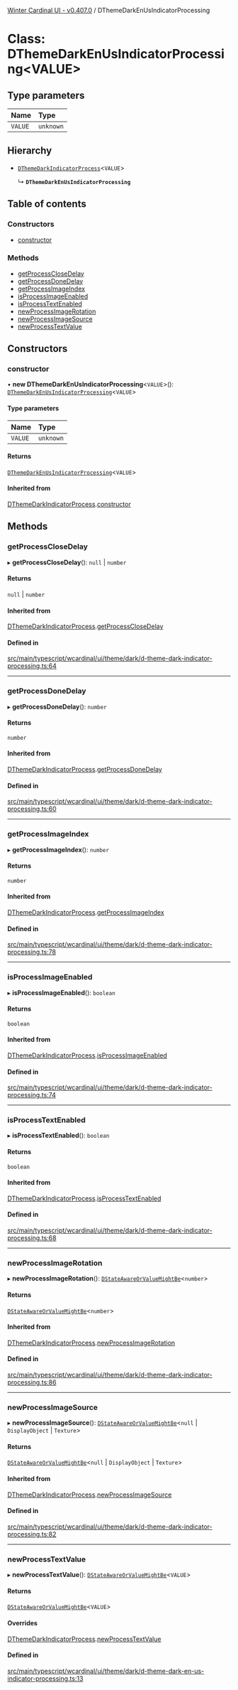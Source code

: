 [Winter Cardinal UI - v0.407.0](../index.md) / DThemeDarkEnUsIndicatorProcessing

# Class: DThemeDarkEnUsIndicatorProcessing\<VALUE\>

## Type parameters

| Name | Type |
| :------ | :------ |
| `VALUE` | `unknown` |

## Hierarchy

- [`DThemeDarkIndicatorProcess`](DThemeDarkIndicatorProcess.md)\<`VALUE`\>

  ↳ **`DThemeDarkEnUsIndicatorProcessing`**

## Table of contents

### Constructors

- [constructor](DThemeDarkEnUsIndicatorProcessing.md#constructor)

### Methods

- [getProcessCloseDelay](DThemeDarkEnUsIndicatorProcessing.md#getprocessclosedelay)
- [getProcessDoneDelay](DThemeDarkEnUsIndicatorProcessing.md#getprocessdonedelay)
- [getProcessImageIndex](DThemeDarkEnUsIndicatorProcessing.md#getprocessimageindex)
- [isProcessImageEnabled](DThemeDarkEnUsIndicatorProcessing.md#isprocessimageenabled)
- [isProcessTextEnabled](DThemeDarkEnUsIndicatorProcessing.md#isprocesstextenabled)
- [newProcessImageRotation](DThemeDarkEnUsIndicatorProcessing.md#newprocessimagerotation)
- [newProcessImageSource](DThemeDarkEnUsIndicatorProcessing.md#newprocessimagesource)
- [newProcessTextValue](DThemeDarkEnUsIndicatorProcessing.md#newprocesstextvalue)

## Constructors

### constructor

• **new DThemeDarkEnUsIndicatorProcessing**\<`VALUE`\>(): [`DThemeDarkEnUsIndicatorProcessing`](DThemeDarkEnUsIndicatorProcessing.md)\<`VALUE`\>

#### Type parameters

| Name | Type |
| :------ | :------ |
| `VALUE` | `unknown` |

#### Returns

[`DThemeDarkEnUsIndicatorProcessing`](DThemeDarkEnUsIndicatorProcessing.md)\<`VALUE`\>

#### Inherited from

[DThemeDarkIndicatorProcess](DThemeDarkIndicatorProcess.md).[constructor](DThemeDarkIndicatorProcess.md#constructor)

## Methods

### getProcessCloseDelay

▸ **getProcessCloseDelay**(): ``null`` \| `number`

#### Returns

``null`` \| `number`

#### Inherited from

[DThemeDarkIndicatorProcess](DThemeDarkIndicatorProcess.md).[getProcessCloseDelay](DThemeDarkIndicatorProcess.md#getprocessclosedelay)

#### Defined in

[src/main/typescript/wcardinal/ui/theme/dark/d-theme-dark-indicator-processing.ts:64](https://github.com/winter-cardinal/winter-cardinal-ui/blob/v0.407.0/src/main/typescript/wcardinal/ui/theme/dark/d-theme-dark-indicator-processing.ts#L64)

___

### getProcessDoneDelay

▸ **getProcessDoneDelay**(): `number`

#### Returns

`number`

#### Inherited from

[DThemeDarkIndicatorProcess](DThemeDarkIndicatorProcess.md).[getProcessDoneDelay](DThemeDarkIndicatorProcess.md#getprocessdonedelay)

#### Defined in

[src/main/typescript/wcardinal/ui/theme/dark/d-theme-dark-indicator-processing.ts:60](https://github.com/winter-cardinal/winter-cardinal-ui/blob/v0.407.0/src/main/typescript/wcardinal/ui/theme/dark/d-theme-dark-indicator-processing.ts#L60)

___

### getProcessImageIndex

▸ **getProcessImageIndex**(): `number`

#### Returns

`number`

#### Inherited from

[DThemeDarkIndicatorProcess](DThemeDarkIndicatorProcess.md).[getProcessImageIndex](DThemeDarkIndicatorProcess.md#getprocessimageindex)

#### Defined in

[src/main/typescript/wcardinal/ui/theme/dark/d-theme-dark-indicator-processing.ts:78](https://github.com/winter-cardinal/winter-cardinal-ui/blob/v0.407.0/src/main/typescript/wcardinal/ui/theme/dark/d-theme-dark-indicator-processing.ts#L78)

___

### isProcessImageEnabled

▸ **isProcessImageEnabled**(): `boolean`

#### Returns

`boolean`

#### Inherited from

[DThemeDarkIndicatorProcess](DThemeDarkIndicatorProcess.md).[isProcessImageEnabled](DThemeDarkIndicatorProcess.md#isprocessimageenabled)

#### Defined in

[src/main/typescript/wcardinal/ui/theme/dark/d-theme-dark-indicator-processing.ts:74](https://github.com/winter-cardinal/winter-cardinal-ui/blob/v0.407.0/src/main/typescript/wcardinal/ui/theme/dark/d-theme-dark-indicator-processing.ts#L74)

___

### isProcessTextEnabled

▸ **isProcessTextEnabled**(): `boolean`

#### Returns

`boolean`

#### Inherited from

[DThemeDarkIndicatorProcess](DThemeDarkIndicatorProcess.md).[isProcessTextEnabled](DThemeDarkIndicatorProcess.md#isprocesstextenabled)

#### Defined in

[src/main/typescript/wcardinal/ui/theme/dark/d-theme-dark-indicator-processing.ts:68](https://github.com/winter-cardinal/winter-cardinal-ui/blob/v0.407.0/src/main/typescript/wcardinal/ui/theme/dark/d-theme-dark-indicator-processing.ts#L68)

___

### newProcessImageRotation

▸ **newProcessImageRotation**(): [`DStateAwareOrValueMightBe`](../index.md#dstateawareorvaluemightbe)\<`number`\>

#### Returns

[`DStateAwareOrValueMightBe`](../index.md#dstateawareorvaluemightbe)\<`number`\>

#### Inherited from

[DThemeDarkIndicatorProcess](DThemeDarkIndicatorProcess.md).[newProcessImageRotation](DThemeDarkIndicatorProcess.md#newprocessimagerotation)

#### Defined in

[src/main/typescript/wcardinal/ui/theme/dark/d-theme-dark-indicator-processing.ts:86](https://github.com/winter-cardinal/winter-cardinal-ui/blob/v0.407.0/src/main/typescript/wcardinal/ui/theme/dark/d-theme-dark-indicator-processing.ts#L86)

___

### newProcessImageSource

▸ **newProcessImageSource**(): [`DStateAwareOrValueMightBe`](../index.md#dstateawareorvaluemightbe)\<``null`` \| `DisplayObject` \| `Texture`\>

#### Returns

[`DStateAwareOrValueMightBe`](../index.md#dstateawareorvaluemightbe)\<``null`` \| `DisplayObject` \| `Texture`\>

#### Inherited from

[DThemeDarkIndicatorProcess](DThemeDarkIndicatorProcess.md).[newProcessImageSource](DThemeDarkIndicatorProcess.md#newprocessimagesource)

#### Defined in

[src/main/typescript/wcardinal/ui/theme/dark/d-theme-dark-indicator-processing.ts:82](https://github.com/winter-cardinal/winter-cardinal-ui/blob/v0.407.0/src/main/typescript/wcardinal/ui/theme/dark/d-theme-dark-indicator-processing.ts#L82)

___

### newProcessTextValue

▸ **newProcessTextValue**(): [`DStateAwareOrValueMightBe`](../index.md#dstateawareorvaluemightbe)\<`VALUE`\>

#### Returns

[`DStateAwareOrValueMightBe`](../index.md#dstateawareorvaluemightbe)\<`VALUE`\>

#### Overrides

[DThemeDarkIndicatorProcess](DThemeDarkIndicatorProcess.md).[newProcessTextValue](DThemeDarkIndicatorProcess.md#newprocesstextvalue)

#### Defined in

[src/main/typescript/wcardinal/ui/theme/dark/d-theme-dark-en-us-indicator-processing.ts:13](https://github.com/winter-cardinal/winter-cardinal-ui/blob/v0.407.0/src/main/typescript/wcardinal/ui/theme/dark/d-theme-dark-en-us-indicator-processing.ts#L13)
